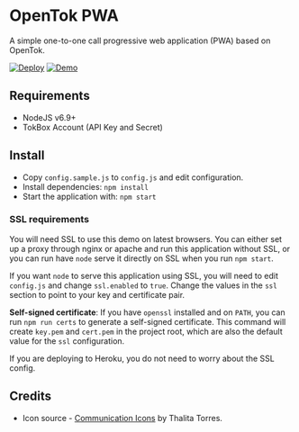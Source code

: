 OpenTok PWA
================

A simple one-to-one call progressive web application (PWA) based on OpenTok.

[![Deploy](https://www.herokucdn.com/deploy/button.png)](https://heroku.com/deploy?template=https://github.com/kaustavdm/opentok-call) [![Demo](https://img.shields.io/badge/demo-live-green.svg)](https://opentok-call.kaustavdm.in)

## Requirements

- NodeJS v6.9+
- TokBox Account (API Key and Secret)

## Install

- Copy `config.sample.js` to `config.js` and edit configuration.
- Install dependencies: `npm install`
- Start the application with: `npm start`

### SSL requirements

You will need SSL to use this demo on latest browsers. You can either set up a proxy through nginx or apache and run this application without SSL, or you can run have `node` serve it directly on SSL when you run `npm start`.

If you want `node` to serve this application using SSL, you will need to edit `config.js` and change `ssl.enabled` to `true`. Change the values in the `ssl` section to point to your key and certificate pair.

**Self-signed certificate**: If you have `openssl` installed and on `PATH`, you can run `npm run certs` to generate a self-signed certificate. This command will create `key.pem` and `cert.pem` in the project root, which are also the default value for the `ssl` configuration.

If you are deploying to Heroku, you do not need to worry about the SSL config.
## Credits

- Icon source - [Communication Icons](https://www.iconfinder.com/icons/1518229/baloom_cellphone_communication_talk_text_texting_icon) by Thalita Torres.
